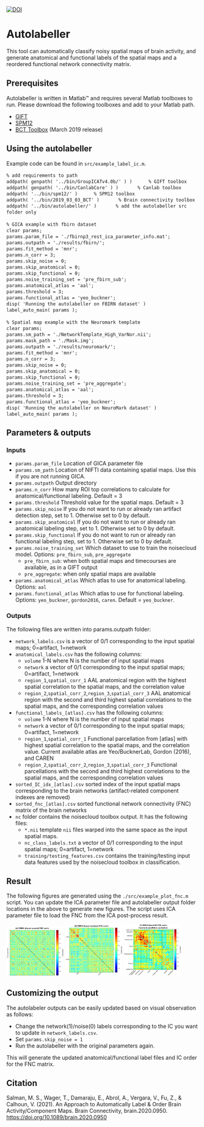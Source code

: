 [![DOI](https://zenodo.org/badge/253869566.svg)](https://zenodo.org/badge/latestdoi/253869566)

# Autolabeller

This tool can automatically classify noisy spatial maps of brain activity, and generate anatomical and functional labels of the spatial maps and a reordered functional network connectivity matrix.

## Prerequisites

Autolabeller is written in Matlab™ and requires several Matlab toolboxes to run. Please download the following toolboxes and add to your Matlab path.

- [GIFT](https://github.com/trendscenter/gift)
- [SPM12](https://www.fil.ion.ucl.ac.uk/spm/software/spm12/)
- [BCT Toolbox](https://sites.google.com/site/bctnet/) (March 2019 release)

## Using the autolabeller

Example code can be found in `src/example_label_ic.m`.

    % add requirements to path
    addpath( genpath( '../bin/GroupICATv4.0b/' ) )      % GIFT toolbox
    addpath( genpath( '../bin/CanlabCore' ) )       % Canlab toolbox
    addpath( '../bin/spm12/' )      % SPM12 toolbox
    addpath( '../bin/2019_03_03_BCT' )       % Brain connectivity toolbox
    addpath( '../bin/autolabeller/' )       % add the autolabeller src folder only

    % GICA example with fbirn dataset
    clear params;
    params.param_file = './fbirnp3_rest_ica_parameter_info.mat';
    params.outpath = './results/fbirn/';
    params.fit_method = 'mnr';
    params.n_corr = 3;
    params.skip_noise = 0;
    params.skip_anatomical = 0;
    params.skip_functional = 0;
    params.noise_training_set = 'pre_fbirn_sub';
    params.anatomical_atlas = 'aal';
    params.threshold = 3;
    params.functional_atlas = 'yeo_buckner';
    disp( 'Running the autolabeller on FBIRN dataset' )
    label_auto_main( params );

    % Spatial map example with the Neuromark template
    clear params;
    params.sm_path = './NetworkTemplate_High_VarNor.nii';
    params.mask_path = './Mask.img';
    params.outpath = './results/neuromark/';
    params.fit_method = 'mnr';
    params.n_corr = 3;
    params.skip_noise = 0;
    params.skip_anatomical = 0;
    params.skip_functional = 0;
    params.noise_training_set = 'pre_aggregate';
    params.anatomical_atlas = 'aal';
    params.threshold = 3;
    params.functional_atlas = 'yeo_buckner';
    disp( 'Running the autolabeller on NeuroMark dataset' )
    label_auto_main( params );

## Parameters & outputs

### Inputs
* `params.param_file` Location of GICA parameter file
* `params.sm_path` Location of NIFTI data containing spatial maps. Use this if you are not running GICA.
* `params.outpath` Output directory
* `params.n_corr` How many ROI top correlations to calculate for anatomical/functional labeling. Default = 3
* `params.threshold` Threshold value for the spatial maps. Default = 3
* `params.skip_noise` If you do not want to run or already ran artifact detection step, set to 1. Otherwise set to 0 by default.
* `params.skip_anatomical` If you do not want to run or already ran anatomical labeling step, set to 1. Otherwise set to 0 by default.
* `params.skip_functional` If you do not want to run or already ran functional labeling step, set to 1. Otherwise set to 0 by default.
* `params.noise_training_set` Which dataset to use to train the noisecloud model. Options: `pre_fbirn_sub`, `pre_aggregate`
    - `pre_fbirn_sub`: when both spatial maps and timecourses are available, as in a GIFT output
    - `pre_aggregate`: when only spatial maps are available
* `params.anatomical_atlas` Which atlas to use for anatomical labeling. Options: `aal`
* `params.functional_atlas` Which atlas to use for functional labeling. Options: `yeo_buckner`, `gordon2016`, `caren`. Default = `yeo_buckner`.

### Outputs
The following files are written into params.outpath folder:
* `network_labels.csv` is a vector of 0/1 corresponding to the input spatial maps; 0=artifact, 1=network
* `anatomical_labels.csv` has the following columns:
    * `volume` 1-N where N is the number of input spatial maps
    * `network` a vector of 0/1 corresponding to the input spatial maps; 0=artifact, 1=network
    * `region_1`,`spatial_corr_1` AAL anatomical region with the highest spatial correlation to the spatial maps, and the correlation value
    * `region_2`,`spatial_corr_2`,`region_3`,`spatial_corr_3` AAL anatomical region with the second and third highest spatial correlations to the spatial maps, and the corresponding correlation values
* `functional_labels_[atlas].csv` has the following columns:
    * `volume` 1-N where N is the number of input spatial maps
    * `network` a vector of 0/1 corresponding to the input spatial maps; 0=artifact, 1=network
    * `region_1`,`spatial_corr_1` Functional parcellation from [atlas] with highest spatial correlation to the spatial maps, and the correlation value. Current available atlas are Yeo/BucknerLab, Gordon (2016), and CAREN 
    * `region_2`,`spatial_corr_2`,`region_3`,`spatial_corr_3` Functional parcellations with the second and third highest correlations to the spatial maps, and the corresponding correlation values
* `sorted_IC_idx_[atlas].csv` sorted index of the input spatial maps corresponding to the brain networks (artifact-related component indexes are removed)
* `sorted_fnc_[atlas].csv` sorted functional network connectivity (FNC) matrix of the brain networks 
* `nc` folder contains the noisecloud toolbox output. It has the following files:
    * `*.nii` template `nii` files warped into the same space as the input spatial maps.
    * `nc_class_labels.txt` a vector of 0/1 corresponding to the input spatial maps; 0=artifact, 1=network
    * `training/testing_features.csv` contains the training/testing input data features used by the noisecloud toolbox in classification.  

## Result

The following figures are generated using the `./src/example_plot_fnc.m` script. 
You can update the ICA parameter file and autolabeller output folder locations in the above to generate new figures.
The script uses ICA parameter file to load the FNC from the ICA post-process result.

<img src="results/fbirn_nc_train_sub_th04/FBIRN_fnc_unsorted_yeo_buckner.png" alt="unsorted" width="150"/> <img src="results/fbirn_nc_train_sub_th04/FBIRN_fnc_reordered_yeo_buckner.png" alt="reordered" width="150"/> <img src="results/fbirn_nc_train_sub_th04/FBIRN_fnc_icn_yeo_buckner.png" alt="icn" width="150"/>

## Customizing the output

The autolabeler outputs can be easily updated based on visual observation as follows:
- Change the network(1)/noise(0) labels corresponding to the IC you want to update in `network_labels.csv`.
- Set `params.skip_noise = 1`
- Run the autolabeller with the original parameters again.

This will generate the updated anatomical/functional label files and IC order for the FNC matrix.

## Citation

Salman, M. S., Wager, T., Damaraju, E., Abrol, A., Vergara, V., Fu, Z., & Calhoun, V. (2021). An Approach to Automatically Label & Order Brain Activity/Component Maps. Brain Connectivity, brain.2020.0950. https://doi.org/10.1089/brain.2020.0950


